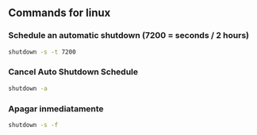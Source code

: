 ## Commands for linux

### Schedule an automatic shutdown (7200 = seconds / 2 hours)

```bash
shutdown -s -t 7200
```

### Cancel Auto Shutdown Schedule

```bash
shutdown -a
```

### Apagar inmediatamente

```bash
shutdown -s -f
```
